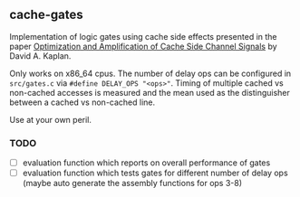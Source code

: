 ## cache-gates

Implementation of logic gates using cache side effects presented in the paper [Optimization and Amplification of Cache Side Channel Signals](https://arxiv.org/abs/2303.00122) by David A. Kaplan.

Only works on x86_64 cpus. The number of delay ops can be configured in `src/gates.c` via `#define DELAY_OPS "<ops>"`. Timing of multiple cached vs non-cached accesses is measured and the mean used as the distinguisher
between a cached vs non-cached line.

Use at your own peril.

### TODO
- [ ] evaluation function which reports on overall performance of gates
- [ ] evaluation function which tests gates for different number of delay ops
      (maybe auto generate the assembly functions for ops 3-8)
